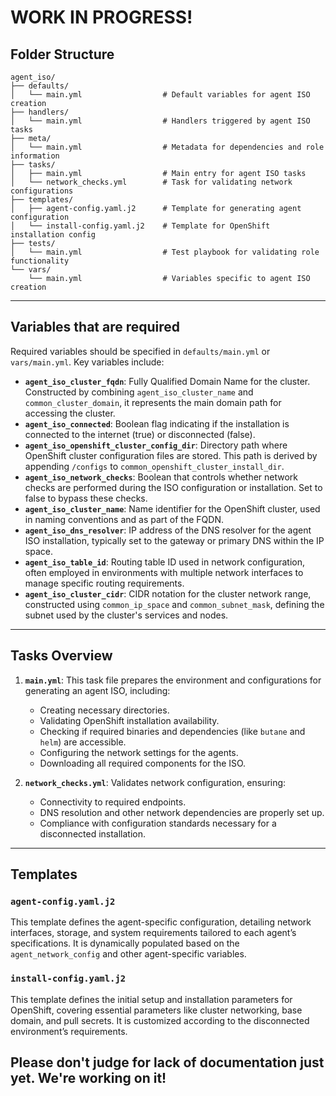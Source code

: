 # WORK IN PROGRESS!
## Folder Structure
```
agent_iso/
├── defaults/
│   └── main.yml                  # Default variables for agent ISO creation
├── handlers/
│   └── main.yml                  # Handlers triggered by agent ISO tasks
├── meta/
│   └── main.yml                  # Metadata for dependencies and role information
├── tasks/
│   ├── main.yml                  # Main entry for agent ISO tasks
│   └── network_checks.yml        # Task for validating network configurations
├── templates/
│   ├── agent-config.yaml.j2      # Template for generating agent configuration
│   └── install-config.yaml.j2    # Template for OpenShift installation config
├── tests/
│   └── main.yml                  # Test playbook for validating role functionality
└── vars/
    └── main.yml                  # Variables specific to agent ISO creation
```
---

## Variables that are required

Required variables should be specified in `defaults/main.yml` or `vars/main.yml`. Key variables include:

- **`agent_iso_cluster_fqdn`**: Fully Qualified Domain Name for the cluster. Constructed by combining `agent_iso_cluster_name` and `common_cluster_domain`, it represents the main domain path for accessing the cluster.
- **`agent_iso_connected`**: Boolean flag indicating if the installation is connected to the internet (true) or disconnected (false).
- **`agent_iso_openshift_cluster_config_dir`**: Directory path where OpenShift cluster configuration files are stored. This path is derived by appending `/configs` to `common_openshift_cluster_install_dir`.
- **`agent_iso_network_checks`**: Boolean that controls whether network checks are performed during the ISO configuration or installation. Set to false to bypass these checks.
- **`agent_iso_cluster_name`**: Name identifier for the OpenShift cluster, used in naming conventions and as part of the FQDN.
- **`agent_iso_dns_resolver`**: IP address of the DNS resolver for the agent ISO installation, typically set to the gateway or primary DNS within the IP space.
- **`agent_iso_table_id`**: Routing table ID used in network configuration, often employed in environments with multiple network interfaces to manage specific routing requirements.
- **`agent_iso_cluster_cidr`**: CIDR notation for the cluster network range, constructed using `common_ip_space` and `common_subnet_mask`, defining the subnet used by the cluster's services and nodes.

---

## Tasks Overview

1. **`main.yml`**: This task file prepares the environment and configurations for generating an agent ISO, including:
   - Creating necessary directories.
   - Validating OpenShift installation availability.
   - Checking if required binaries and dependencies (like `butane` and `helm`) are accessible.
   - Configuring the network settings for the agents.
   - Downloading all required components for the ISO.

2. **`network_checks.yml`**: Validates network configuration, ensuring:
   - Connectivity to required endpoints.
   - DNS resolution and other network dependencies are properly set up.
   - Compliance with configuration standards necessary for a disconnected installation.

---

## Templates

### `agent-config.yaml.j2`
This template defines the agent-specific configuration, detailing network interfaces, storage, and system requirements tailored to each agent’s specifications. It is dynamically populated based on the `agent_network_config` and other agent-specific variables.

### `install-config.yaml.j2`
This template defines the initial setup and installation parameters for OpenShift, covering essential parameters like cluster networking, base domain, and pull secrets. It is customized according to the disconnected environment’s requirements.

## Please don't judge for lack of documentation just yet. We're working on it!
